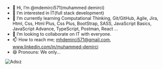 - 👋 Hi, I’m @mdemirci571(muhammed demirci)
- 👀 I’m interested in İT(full stack development)
- 🌱 I’m currently learning Computational Thinking, Git/GitHub, Agile, Jira, Html, Css, Html Plus, Css Plus, BootStrap, SASS, JavaScript Basics, JavaScript Advance, TypeScript, Postman, React ...
- 💞️  I’m looking to collaborate on IT with everyone.
- 📫 How to reach me; mhdemirci571@gmail.com, www.linkedin.com/in/muhammed-demirci 
- 😄 Pronouns: We only...
<!---
mdemirci571/mdemirci571 is a ✨ special ✨ repository because its `README.md` (this file) appears on your GitHub profile.
You can click the Preview link to take a look at your changes.
--->


![Adsız](https://user-images.githubusercontent.com/118989410/205894833-0aa28f7d-474e-4eca-82e1-397132d94e89.jpg)

